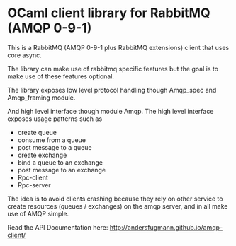 OCaml client library for RabbitMQ (AMQP 0-9-1)
=============================

This is a RabbitMQ (AMQP 0-9-1 plus RabbitMQ extensions) client
that uses core async.

The library can make use of rabbitmq specific features
but the goal is to make use of these features optional.

The library exposes low level protocol handling though
Amqp_spec and Amqp_framing module.

And high level interface though module Amqp.
The high level interface exposes usage patterns such as
 * create queue
 * consume from a queue
 * post message to a queue
 * create exchange
 * bind a queue to an exchange
 * post message to an exchange
 * Rpc-client
 * Rpc-server

The idea is to avoid clients crashing because they rely on other service to create resources (queues / exchanges) on the amqp server, and in all make use of AMQP simple.

Read the API Documentation here: http://andersfugmann.github.io/amqp-client/
